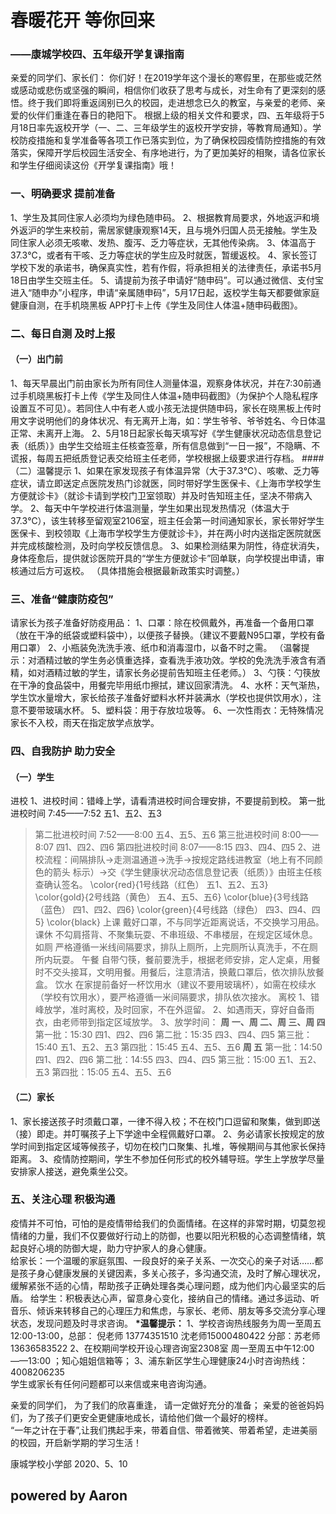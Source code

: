  # 春暖花开  等你回来
### ——康城学校四、五年级开学复课指南
亲爱的同学们、家长们：
你们好！在2019学年这个漫长的寒假里，在那些或茫然或感动或悲伤或坚强的瞬间，相信你们收获了思考与成长，对生命有了更深刻的感悟。终于我们即将重返阔别已久的校园，走进想念已久的教室，与亲爱的老师、亲爱的伙伴们重逢在春日的艳阳下。
根据上级的相关文件和要求，四、五年级将于5月18日率先返校开学（一、二、三年级学生的返校开学安排，等教育局通知）。学校防疫措施和复学准备等各项工作已落实到位，为了确保校园疫情防控措施的有效落实，保障开学后校园生活安全、有序地进行，为了更加美好的相聚，请各位家长和学生仔细阅读这份《开学复课指南》哦！
### 一、明确要求  提前准备
1、学生及其同住家人必须均为绿色随申码。
2、根据教育局要求，外地返沪和境外返沪的学生来校前，需居家健康观察14天，且与境外归国人员无接触。学生及同住家人必须无咳嗽、发热、腹泻、乏力等症状，无其他传染病。
3、体温高于37.3℃，或者有干咳、乏力等症状的学生应及时就医，暂缓返校。
4、家长签订学校下发的承诺书，确保真实性，若有作假，将承担相关的法律责任，承诺书5月18日由学生交班主任。
5、请提前为孩子申请好“随申码”。可以通过微信、支付宝进入“随申办”小程序，申请“亲属随申码”，5月17日起，返校学生每天都要做家庭健康自测，在手机晓黑板	APP打卡上传《学生及同住人体温+随申码截图》。
### 二、每日自测  及时上报
#### （一）出门前
1、每天早晨出门前由家长为所有同住人测量体温，观察身体状况，并在7:30前通过手机晓黑板打卡上传《学生及同住人体温+随申码截图》（为保护个人隐私程序设置互不可见）。若同住人中有老人或小孩无法提供随申码，家长在晓黑板上传时用文字说明他们的身体状况、有无离开上海，如：学生爷爷、爷爷姓名、今日体温正常、未离开上海。
2、5月18日起家长每天填写好《学生健康状况动态信息登记表（纸质）》由学生交给班主任核查签章，所有信息做到“一日一报”，不隐瞒、不谎报，每周五把纸质登记表交给班主任老师，学校根据上级要求进行存档。
####（二）温馨提示
1、如果在家发现孩子有体温异常（大于37.3℃）、咳嗽、乏力等症状，请立即送定点医院发热门诊就医，同时带好学生医保卡、《上海市学校学生方便就诊卡》（就诊卡请到学校门卫室领取）并及时告知班主任，坚决不带病入学。
2、每天中午学校进行体温测量，学生如果出现发热情况（体温大于37.3℃），该生转移至留观室2106室，班主任会第一时间通知家长，家长带好学生医保卡、到校领取《上海市学校学生方便就诊卡》，并在两小时内送指定医院就医并完成核酸检测，及时向学校反馈信息。
3、如果检测结果为阴性，待症状消失，身体痊愈后，提供就诊医院开具的“学生方便就诊卡”回单联，向学校提出申请，审核通过后方可返校。
（具体措施会根据最新政策实时调整。）
### 三、准备“健康防疫包”
请家长为孩子准备好防疫用品：
1、口罩：除在校佩戴外，再准备一个备用口罩（放在干净的纸袋或塑料袋中），以便孩子替换。（建议不要戴N95口罩，学校有备用口罩）
2、小瓶装免洗洗手液、纸巾和消毒湿巾，以备不时之需。
（温馨提示：对酒精过敏的学生务必慎重选择，查看洗手液功效。学校的免洗洗手液含有酒精，如对酒精过敏的学生，请家长务必提前告知班主任老师。）
3、勺筷：勺筷放在干净的食品袋中，用餐完毕用纸巾擦拭，建议回家清洗。
4、水杯：天气渐热，学生饮水量增大，家长给孩子准备好塑料水杯并装满水（学校也提供饮用水），注意不要带玻璃水杯。
5、塑料袋：用于存放垃圾等。
6、一次性雨衣：无特殊情况家长不入校，雨天在指定放学点放学。
### 四、自我防护  助力安全
#### （一）学生
进校
1、进校时间：错峰上学，请看清进校时间合理安排，不要提前到校。
第一批进校时间	7:45——7:52  	五1、五2、五3
> 第二批进校时间	7:52——8:00	五4、五5、五6
第三批进校时间	8:00——8:07  	四1、四2、四6
第四批进校时间	8:07——8:15 	四3、四4、四5
2、进校流程：间隔排队→走测温通道→洗手→按规定路线进教室（地上有不同颜色的箭头    标示）→交《学生健康状况动态信息登记表（纸质）》由班主任核查确认签名。
\color{red}{1号线路（红色）  五1、五2、五3}   
> \color{gold}{2号线路（黄色）   五4、五5、五6}
\color{blue}{3号线路（蓝色）   四1、四2、四6}
\color{green}{4号线路（绿色）   四3、四4、四5}
\color{black} 
上课
戴好口罩，不与同学近距离说话，不交换学习用品。
课休
不勾肩搭背、不聚集玩耍、不串班级、不串楼层，在规定区域休息。
如厕
严格遵循一米线间隔要求，排队上厕所，上完厕所认真洗手，不在厕所内玩耍。
午餐
自带勺筷，餐前要洗手，根据老师安排，定人定桌，用餐时不交头接耳，文明用餐。用餐后，注意清洁，换戴口罩后，依次排队放餐盒。
饮水
在家提前备好一杯饮用水（建议不要用玻璃杯），如需在校续水（学校有饮用水），要严格遵循一米间隔要求，排队依次接水。
离校
1、错峰放学，准时离校，及时回家，不在外逗留。
2、如遇雨天，穿好自备雨衣，由老师带到指定区域放学。
3、放学时间：
**周 一、周 二、周 三、周 四**	
第一批：15:30  四1、四2、四6
第二批：15:35  四3、四4、四5
第三批：15:40  五1、五2、五3
> 第四批：15:45  五4、五5、五6
**周 五**
第一批：14:50  四1、四2、四6
第二批：14:55  四3、四4、四5
第三批：15:00  五1、五2、五3
> 第四批：15:05  五4、五5、五6
#### （二）家长
1、家长接送孩子时须戴口罩，一律不得入校；不在校门口逗留和聚集，做到即送（接）即走。并叮嘱孩子上下学途中全程佩戴好口罩。
2、务必请家长按规定的放学时间到指定区域等候孩子，切勿在校门口聚集、扎堆，等候期间与其他家长保持距离。
3、疫情防控期间，学生不参加任何形式的校外辅导班。学生上学放学尽量安排家人接送，避免乘坐公交。
### 五、关注心理  积极沟通
疫情并不可怕，可怕的是疫情带给我们的负面情绪。在这样的非常时期，切莫忽视情绪的力量，我们不仅要做好行动上的防御，也要以阳光积极的心态调整情绪，筑起良好心境的防御大堤，助力守护家人的身心健康。   
给家长：一个温暖的家庭氛围、一段良好的亲子关系、一次交心的亲子对话……都是孩子身心健康发展的关键因素，多关心孩子，多沟通交流，及时了解心理状况，缓解紧张不适的心情，帮助孩子正确处理各类心理问题，成为他们内心最坚实的后盾。
给学生：积极表达心声，留意身心变化，接纳自己的情绪。通过多运动、听音乐、倾诉来转移自己的心理压力和焦虑，与家长、老师、朋友等多交流分享心理状态，发现问题及时寻求咨询。
**\*温馨提示：**
1、学校咨询热线服务为周一至周五12:00-13:00，总部： 倪老师 13774351510   沈老师15000480422   分部：苏老师13636583522
2、在校期间学校开设心理咨询室2308室   周一至周五中午12:00——13:00 ；知心姐姐信箱等；
3、浦东新区学生心理健康24小时咨询热线：4008206235  
学生或家长有任何问题都可以来信或来电咨询沟通。

亲爱的同学们， 为了我们的欣喜重逢， 请一定做好充分的准备；
亲爱的爸爸妈妈们，为了孩子们更安全更健康地成长，请给他们做一个最好的榜样。   
“一年之计在于春”,让我们携起手来，带着自信、带着微笑、带着希望，走进美丽的校园，开启新学期的学习生活！

康城学校小学部
2020、5、10

## powered by Aaron
